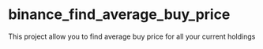# binance_find_average_buy_price
This project allow you to find average buy price for all your current holdings
